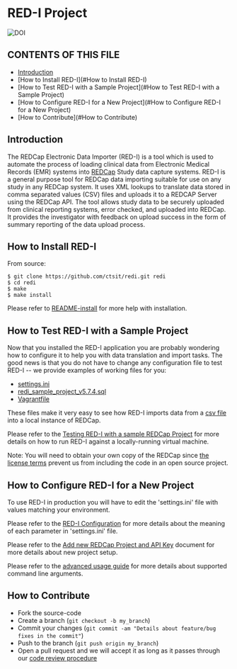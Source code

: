 # RED-I Project

![DOI](https://zenodo.org/badge/doi/10.5281/zenodo.10014.png ".")

CONTENTS OF THIS FILE
---------------------

 * [Introduction](#Introduction)
 * [How to Install RED-I](#How to Install RED-I)
 * [How to Test RED-I with a Sample Project](#How to Test RED-I with a Sample Project)
 * [How to Configure RED-I for a New Project](#How to Configure RED-I for a New Project)
 * [How to Contribute](#How to Contribute)

## Introduction

The REDCap Electronic Data Importer (RED-I) is a tool which is used to automate
the process of loading clinical data from Electronic Medical Records (EMR)
systems into [REDCap](http://www.project-redcap.org/) Study data capture systems.
RED-I is a general purpose tool for REDCap data importing suitable for use on
any study in any REDCap system. It uses XML lookups to translate data stored in
comma separated values (CSV) files and uploads it to a REDCAP Server using the
REDCap API. The tool allows study data to be securely uploaded from clinical
reporting systems, error checked, and uploaded into REDCap. It provides the
investigator with feedback on upload success in the form of summary reporting
of the data upload process.


## How to Install RED-I

From source:

    $ git clone https://github.com/ctsit/redi.git redi
    $ cd redi
    $ make
    $ make install

Please refer to [README-install](doc/README-install.md) for more help with
installation.

## How to Test RED-I with a Sample Project

Now that you installed the RED-I application you are probably wondering how
to configure it to help you with data translation and import tasks.
The good news is that you do not have to change any configuration file to test
RED-I -- we provide examples of working files for you:

 * [settings.ini](config-example/settings.ini)
 * [redi_sample_project_v5.7.4.sql](config-example/vagrant-data/redi_sample_project_v5.7.4.sql)
 * [Vagrantfile](vagrant/Vagrantfile)

These files make it very easy to see how RED-I imports data from a
[csv file](config-example/synthetic-lab-data.csv) into a local instance of REDCap.

Please refer to the [Testing RED-I with a sample REDCap Project](vagrant/README.md)
for more details on how to run RED-I against a locally-running virtual machine.

Note: You will need to obtain your own copy of the REDCap since
[the license terms](https://redcap.vanderbilt.edu/consortium/participate.php)
prevent us from including the code in an open source project.

## How to Configure RED-I for a New Project

To use RED-I in production you will have to edit the 'settings.ini' file
with values matching your environment.

Please refer to the [RED-I Configuration](doc/redi_configuration.md)
for more details about the meaning of each parameter in 'settings.ini' file.

Please refer to the [Add new REDCap Project and API Key](doc/add_new_redcap_project.md)
document for more details about new project setup.

Please refer to the [advanced usage guide](doc/redi_usage.md) for more details
about supported command line arguments.

## How to Contribute

 * Fork the source-code
 * Create a branch (`git checkout -b my_branch`)
 * Commit your changes (`git commit -am "Details about feature/bug fixes in the commit"`)
 * Push to the branch (`git push origin my_branch`)
 * Open a pull request and we will accept it as long as it passes through our
 [code review procedure](doc/code-review-checklist.md)

